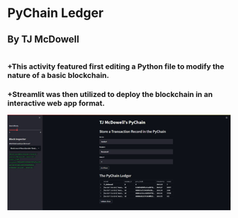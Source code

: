 # PyChain Ledger
## By TJ McDowell 
#
### +This activity featured first editing a Python file to modify the nature of a basic blockchain.  
### +Streamlit was then utilized to deploy the blockchain in an interactive web app format.

![PyChain Website](TJMcDowellPyChain.jpg)
